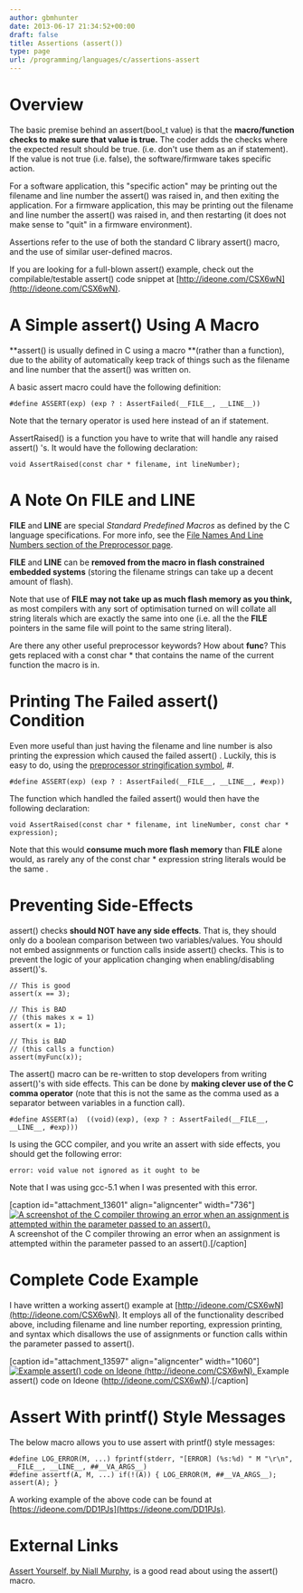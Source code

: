 ```yaml
---
author: gbmhunter
date: 2013-06-17 21:34:52+00:00
draft: false
title: Assertions (assert())
type: page
url: /programming/languages/c/assertions-assert
---
```


# Overview




The basic premise behind an assert(bool_t value) is that the **macro/function checks to make sure that value is true.** The coder adds the checks where the expected result should be true. (i.e. don't use them as an if statement).  If the value is not true (i.e. false), the software/firmware takes specific action.




For a software application, this "specific action" may be printing out the filename and line number the assert() was raised in, and then exiting the application. For a firmware application, this may be printing out the filename and line number the assert() was raised in, and then restarting (it does not make sense to "quit" in a firmware environment).




Assertions refer to the use of both the standard C library assert() macro, and the use of similar user-defined macros.




If you are looking for a full-blown assert() example, check out the compilable/testable assert() code snippet at [http://ideone.com/CSX6wN](http://ideone.com/CSX6wN).




# A Simple assert() Using A Macro




**assert() is usually defined in C using a macro **(rather than a function), due to the ability of automatically keep track of things such as the filename and line number that the assert() was written on.




A basic assert macro could have the following definition:



    
    #define ASSERT(exp) (exp ? : AssertFailed(__FILE__, __LINE__))
    




Note that the ternary operator is used here instead of an if statement.




AssertRaised() is a function you have to write that will handle any raised assert() 's. It would have the following declaration:



    
    void AssertRaised(const char * filename, int lineNumber); 




# A Note On __FILE__ and __LINE__




__FILE__ and __LINE__ are special _Standard Predefined Macros_ as defined by the C language specifications. For more info, see the [File Names And Line Numbers section of the Preprocessor page](http://blog.mbedded.ninja/programming/languages/c/preprocessor#file-names-and-line-numbers).




__FILE__ and __LINE__ can be **removed from the macro in flash constrained embedded systems** (storing the filename strings can take up a decent amount of flash).




Note that use of __FILE__ **may not take up as much flash memory as you think,** as most compilers with any sort of optimisation turned on will collate all string literals which are exactly the same into one (i.e. all the the __FILE__ pointers in the same file will point to the same string literal).




Are there any other useful preprocessor keywords? How about __func__? This gets replaced with a const char * that contains the name of the current function the macro is in.




# Printing The Failed assert() Condition




Even more useful than just having the filename and line number is also printing the expression which caused the failed assert() . Luckily, this is easy to do, using the [preprocessor stringification symbol](http://blog.mbedded.ninja/programming/languages/c/preprocessor#stringification), #.



    
    #define ASSERT(exp) (exp ? : AssertFailed(__FILE__, __LINE__, #exp))




The function which handled the failed assert() would then have the following declaration:



    
    void AssertRaised(const char * filename, int lineNumber, const char * expression);




Note that this would **consume much more flash memory** than __FILE__ alone would, as rarely any of the const char * expression string literals would be the same .




# Preventing Side-Effects




assert() checks **should NOT have any side effects**. That is, they should only do a boolean comparison between two variables/values. You should not embed assignments or function calls inside assert() checks. This is to prevent the logic of your application changing when enabling/disabling assert()'s.



    
    // This is good
    assert(x == 3);
    
    // This is BAD
    // (this makes x = 1)
    assert(x = 1);
    
    // This is BAD
    // (this calls a function)
    assert(myFunc(x));




The assert() macro can be re-written to stop developers from writing assert()'s with side effects. This can be done by **making clever use of the C comma operator** (note that this is not the same as the comma used as a separator between variables in a function call).



    
    #define ASSERT(a)  ((void)(exp), (exp ? : AssertFailed(__FILE__, __LINE__, #exp)))




Is using the GCC compiler, and you write an assert with side effects, you should get the following error:



    
    error: void value not ignored as it ought to be




Note that I was using gcc-5.1 when I was presented with this error.



[caption id="attachment_13601" align="aligncenter" width="736"][![A screenshot of the C compiler throwing an error when an assignment is attempted within the parameter passed to an assert().](/images/2013/06/screenshot-of-compiler-error-disallowing-assert-side-effects.png)
](/images/2013/06/screenshot-of-compiler-error-disallowing-assert-side-effects.png) A screenshot of the C compiler throwing an error when an assignment is attempted within the parameter passed to an assert().[/caption]



# Complete Code Example




I have written a working assert() example at [http://ideone.com/CSX6wN](http://ideone.com/CSX6wN). It employs all of the functionality described above, including filename and line number reporting, expression printing, and syntax which disallows the use of assignments or function calls within the parameter passed to assert().



[caption id="attachment_13597" align="aligncenter" width="1060"][![Example assert() code on Ideone (http://ideone.com/CSX6wN).](/images/2013/06/assert-example-code-on-ide-one.png)
](/images/2013/06/assert-example-code-on-ide-one.png) Example assert() code on Ideone (http://ideone.com/CSX6wN).[/caption]



# Assert With printf() Style Messages




The below macro allows you to use assert with printf() style messages:



    
    #define LOG_ERROR(M, ...) fprintf(stderr, "[ERROR] (%s:%d) " M "\r\n", __FILE__, __LINE__, ##__VA_ARGS__)
    #define assertf(A, M, ...) if(!(A)) { LOG_ERROR(M, ##__VA_ARGS__); assert(A); }




A working example of the above code can  be found at [https://ideone.com/DD1PJs](https://ideone.com/DD1PJs).




# External Links




[Assert Yourself, by Niall Murphy](http://www.embedded.com/electronics-blogs/other/4023329/Assert-Yourself), is a good read about using the assert() macro.
